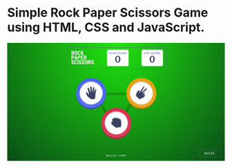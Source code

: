 # Simple Rock Paper Scissors Game using HTML, CSS and JavaScript.

![Preview](./images/Game_Preview.png)

